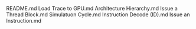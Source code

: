 README.md
Load Trace to GPU.md
Architecture Hierarchy.md
Issue a Thread Block.md
Simulatuon Cycle.md
Instruction Decode (ID).md
Issue an Instruction.md